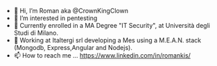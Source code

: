 - 👋 Hi, I’m Roman aka @CrownKingClown
- 👀 I’m interested in pentesting
- 🌱 Currently enrolled in a MA Degree "IT Security", at Università degli Studi di Milano.
- 💞️ Working at Italtergi srl developing a Mes using a M.E.A.N. stack (Mongodb, Express,Angular and Nodejs).
- 📫 How to reach me ... https://www.linkedin.com/in/romankis/
